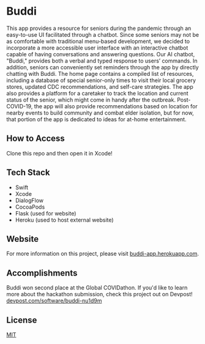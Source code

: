# Buddi

This app provides a resource for seniors during the pandemic through an easy-to-use UI facilitated through a chatbot. Since some seniors may not be as comfortable with traditional menu-based development, we decided to incorporate a more accessible user interface with an interactive chatbot capable of having conversations and answering questions. Our AI chatbot, "Buddi," provides both a verbal and typed response to users’ commands. In addition, seniors can conveniently set reminders through the app by directly chatting with Buddi. The home page contains a compiled list of resources, including a database of special senior-only times to visit their local grocery stores, updated CDC recommendations, and self-care strategies. The app also provides a platform for a caretaker to track the location and current status of the senior, which might come in handy after the outbreak. Post-COVID-19, the app will also provide recommendations based on location for nearby events to build community and combat elder isolation, but for now, that portion of the app is dedicated to ideas for at-home entertainment.

## How to Access
Clone this repo and then open it in Xcode!

## Tech Stack
- Swift
- Xcode
- DialogFlow
- CocoaPods
- Flask (used for website)
- Heroku (used to host external website)

## Website
For more information on this project, please visit [buddi-app.herokuapp.com](http://buddi-app.herokuapp.com/).

## Accomplishments
Buddi won second place at the Global COVIDathon. If you'd like to learn more about the hackathon submission, check this project out on Devpost! [devpost.com/software/buddi-nu1d9m](https://devpost.com/software/buddi-nu1d9m)

## License
[MIT](https://choosealicense.com/licenses/mit/)
